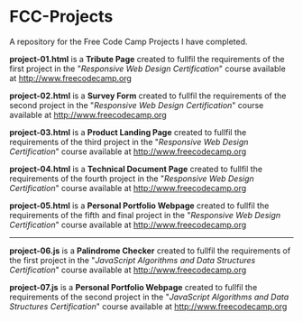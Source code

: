 # FCC-Projects
A repository for the Free Code Camp Projects I have completed.

<b>project-01.html</b> is a <b>Tribute Page</b> created to fullfil the requirements of the first project in the "<i>Responsive Web Design Certification</i>" course available at http://www.freecodecamp.org

<b>project-02.html</b> is a <b>Survey Form</b> created to fullfil the requirements of the second project in the "<i>Responsive Web Design Certification</i>" course available at http://www.freecodecamp.org

<b>project-03.html</b> is a <b>Product Landing Page</b> created to fullfil the requirements of the third project in the "<i>Responsive Web Design Certification</i>" course available at http://www.freecodecamp.org

<b>project-04.html</b> is a <b>Technical Document Page</b> created to fullfil the requirements of the fourth project in the "<i>Responsive Web Design Certification</i>" course available at http://www.freecodecamp.org

<b>project-05.html</b> is a <b>Personal Portfolio Webpage</b> created to fullfil the requirements of the fifth and final project in the "<i>Responsive Web Design Certification</i>" course available at http://www.freecodecamp.org

<hr>

<b>project-06.js</b> is a <b>Palindrome Checker</b> created to fullfil the requirements of the first project in the "<i>JavaScript Algorithms and Data Structures Certification</i>" course available at http://www.freecodecamp.org

<b>project-07.js</b> is a <b>Personal Portfolio Webpage</b> created to fullfil the requirements of the second project in the "<i>JavaScript Algorithms and Data Structures Certification</i>" course available at http://www.freecodecamp.org
